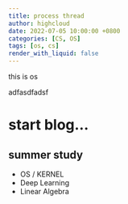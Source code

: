 ```yaml
---
title: process thread
author: highcloud
date: 2022-07-05 10:00:00 +0800
categories: [CS, OS]
tags: [os, cs]
render_with_liquid: false
---
```


<p>this is os</p>
<p>adfasdfadsf</p>
<h1 id="start-blog...">start blog…</h1>
<h2 id="summer-study">summer study</h2>
<ul>
<li>OS / KERNEL</li>
<li>Deep Learning</li>
<li>Linear Algebra</li>
</ul>
